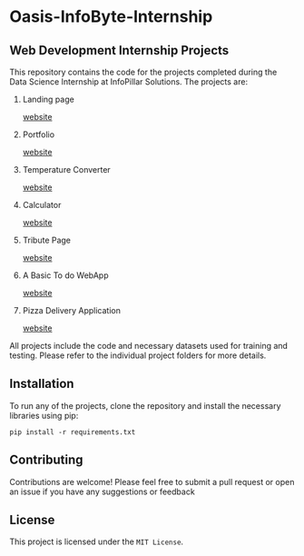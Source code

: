 # Oasis-InfoByte-Internship


## Web Development Internship Projects


This repository contains the code for the projects completed during the Data Science Internship at InfoPillar Solutions. The projects are:
<ol>
  <li> Landing page </li>
  <p><a href="https://oibsip-task1.netlify.app/">website</a></p>
  
  <li> Portfolio </li>
  <p><a href="https://oibsip-task2.netlify.app/">website</a></p>
  
  <li> Temperature Converter </li>
  <p><a href="https://oibsip-task3.netlify.app/">website</a></p>
  
  <li> Calculator </li>
  <p><a href="https://oibsip-task4.netlify.app/">website</a></p>
  
  <li> Tribute Page </li>
  <p><a href="https://oibsip-task5.netlify.app/">website</a></p>
  
  <li> A Basic To do WebApp </li>
  <p><a href="https://oibsip-task6.netlify.app/">website</a></p>
  
  <li> Pizza Delivery Application </li>
  <p><a href="https://piza-delivery-shop.herokuapp.com/">website</a></p>
  
  </ol>

All projects include the code and necessary datasets used for training and testing. Please refer to the individual project folders for more details.



## Installation
To run any of the projects, clone the repository and install the necessary libraries using pip:
```
pip install -r requirements.txt
```


## Contributing
Contributions are welcome! Please feel free to submit a pull request or open an issue if you have any suggestions or feedback


## License
This project is licensed under the `MIT License`.

